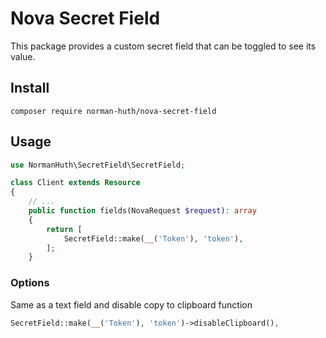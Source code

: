 # Nova Secret Field

This package provides a custom secret field that can be toggled to see its value.

## Install
````composer require norman-huth/nova-secret-field````

## Usage
```php
use NormanHuth\SecretField\SecretField;

class Client extends Resource
{
    // ...
    public function fields(NovaRequest $request): array
    {
        return [
            SecretField::make(__('Token'), 'token'),
        ];
    }
```

### Options
Same as a text field and disable copy to clipboard function
```php
SecretField::make(__('Token'), 'token')->disableClipboard(),
```
